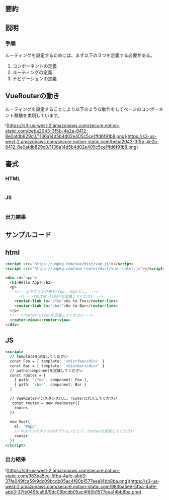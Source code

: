 ## 要約

## 説明

### 手順

ルーティングを設定するためには、まず以下の３つを定義する必要がある。

1. コンポーネントの定義
2. ルーティングの定義
3. ナビゲーションの定義

## VueRouterの動き

ルーティングを設定することにより以下のような動作をしてページのコンポーネント移動を実現しています。

![https://s3-us-west-2.amazonaws.com/secure.notion-static.com/beba2043-3f5b-4e2a-8412-8e0afdb829c0/1136a14d5b4d02e405c5ce1ffd6f91b8.png](https://s3-us-west-2.amazonaws.com/secure.notion-static.com/beba2043-3f5b-4e2a-8412-8e0afdb829c0/1136a14d5b4d02e405c5ce1ffd6f91b8.png)

## 書式

### HTML

```html

```

### JS

```jsx

```

### 出力結果

> 

## サンプルコード

## html

```html
<script src="https://unpkg.com/vue/dist/vue.js"></script>
<script src="https://unpkg.com/vue-router/dist/vue-router.js"></script>

<div id="app">
  <h1>Hello App!</h1>
  <p>
    <!-- 以下にリンク先を/foo, /barとし、 -->
　　　　<!-- <router-link>を定義してください -->
    <router-link to="/foo">Go to Foo</router-link>
    <router-link to="/bar">Go to Bar</router-link>
  </p>
  <!-- <router-view>を定義してください -->
  <router-view></router-view>
</div>
```

## JS

```jsx
<script>
  // templateを定義してください
  const Foo = { template: '<div>foo</div>' }
  const Bar = { template: '<div>bar</div>' }
  // pathとcomponentを定義してください
  const routes = [
    { path: '/foo', component: Foo },
    { path: '/bar', component: Bar }
  ]

  // VueRouterインスタンス化し、routerに代入してください
   const router = new VueRouter({
    routes
  })
  
  new Vue({
    el: '#app',
    // Vueインスタンスのオプションとして、routesを設定してください
    router
  })
</script>
```

### 出力結果

![https://s3-us-west-2.amazonaws.com/secure.notion-static.com/983ba5ee-5fba-4afe-abb3-37fe049fca59/9dc09bcdb05ac4f80b1577eea14bb8ba.png](https://s3-us-west-2.amazonaws.com/secure.notion-static.com/983ba5ee-5fba-4afe-abb3-37fe049fca59/9dc09bcdb05ac4f80b1577eea14bb8ba.png)
